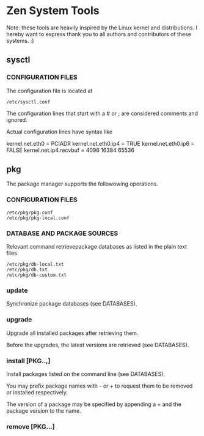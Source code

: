 # Zen System Tools

Note: these tools are heavily inspired by the Linux kernel and distributions. I hereby want to express thank you to all authors and contributors of these systems. :)

## sysctl

### CONFIGURATION FILES

The configuration file is located at

    /etc/sysctl.conf

The configuration lines that start with a # or ; are considered comments and ignored.

Actual configuration lines have syntax like

kernel.net.eth0 = PCIADR
kernel.net.eth0.ip4 = TRUE
kernel.net.eth0.ip6 = FALSE
kernel.net.ip4.recvbuf = 4096 16384 65536

## pkg

The package manager supports the followowing operations.

### CONFIGURATION FILES

    /etc/pkg/pkg.conf
    /etc/pkg/pkg-local.conf

### DATABASE AND PACKAGE SOURCES

Relevant command retrievepackage databases as listed in the plain text files

    /etc/pkg/db-local.txt
    /etc/pkg/db.txt
    /etc/pkg/db-custom.txt

### update

Synchronize package databases (see DATABASES).

### upgrade

Upgrade all installed packages after retrieving them.

Before the upgrades, the
latest versions are retrieved (see DATABASES).

### install [PKG..,]

Install packages listed on the command line (see DATABASES).

You may prefix package names with - or + to request them to be removed or installed respectively.

The version of a package may be specified by appending a = and the package version to the name.

### remove [PKG...]

